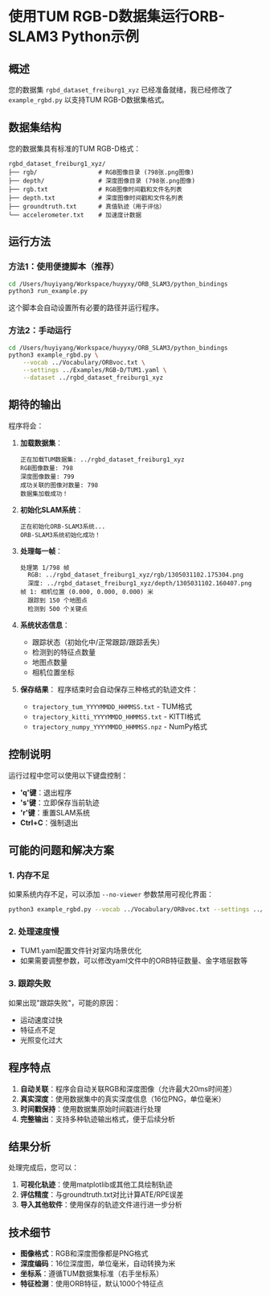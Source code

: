 # 使用TUM RGB-D数据集运行ORB-SLAM3 Python示例

## 概述

您的数据集 `rgbd_dataset_freiburg1_xyz` 已经准备就绪，我已经修改了 `example_rgbd.py` 以支持TUM RGB-D数据集格式。

## 数据集结构

您的数据集具有标准的TUM RGB-D格式：
```
rgbd_dataset_freiburg1_xyz/
├── rgb/                 # RGB图像目录 (798张.png图像)
├── depth/               # 深度图像目录 (798张.png图像)
├── rgb.txt              # RGB图像时间戳和文件名列表
├── depth.txt            # 深度图像时间戳和文件名列表
├── groundtruth.txt      # 真值轨迹（用于评估）
└── accelerometer.txt    # 加速度计数据
```

## 运行方法

### 方法1：使用便捷脚本（推荐）

```bash
cd /Users/huyiyang/Workspace/huyyxy/ORB_SLAM3/python_bindings
python3 run_example.py
```

这个脚本会自动设置所有必要的路径并运行程序。

### 方法2：手动运行

```bash
cd /Users/huyiyang/Workspace/huyyxy/ORB_SLAM3/python_bindings
python3 example_rgbd.py \
    --vocab ../Vocabulary/ORBvoc.txt \
    --settings ../Examples/RGB-D/TUM1.yaml \
    --dataset ../rgbd_dataset_freiburg1_xyz
```

## 期待的输出

程序将会：

1. **加载数据集**：
   ```
   正在加载TUM数据集: ../rgbd_dataset_freiburg1_xyz
   RGB图像数量: 798
   深度图像数量: 799
   成功关联的图像对数量: 798
   数据集加载成功！
   ```

2. **初始化SLAM系统**：
   ```
   正在初始化ORB-SLAM3系统...
   ORB-SLAM3系统初始化成功！
   ```

3. **处理每一帧**：
   ```
   处理第 1/798 帧
     RGB: ../rgbd_dataset_freiburg1_xyz/rgb/1305031102.175304.png
     深度: ../rgbd_dataset_freiburg1_xyz/depth/1305031102.160407.png
   帧 1: 相机位置 (0.000, 0.000, 0.000) 米
     跟踪到 150 个地图点
     检测到 500 个关键点
   ```

4. **系统状态信息**：
   - 跟踪状态（初始化中/正常跟踪/跟踪丢失）
   - 检测到的特征点数量
   - 地图点数量
   - 相机位置坐标

5. **保存结果**：
   程序结束时会自动保存三种格式的轨迹文件：
   - `trajectory_tum_YYYYMMDD_HHMMSS.txt` - TUM格式
   - `trajectory_kitti_YYYYMMDD_HHMMSS.txt` - KITTI格式  
   - `trajectory_numpy_YYYYMMDD_HHMMSS.npz` - NumPy格式

## 控制说明

运行过程中您可以使用以下键盘控制：
- **'q'键**：退出程序
- **'s'键**：立即保存当前轨迹
- **'r'键**：重置SLAM系统
- **Ctrl+C**：强制退出

## 可能的问题和解决方案

### 1. 内存不足
如果系统内存不足，可以添加 `--no-viewer` 参数禁用可视化界面：
```bash
python3 example_rgbd.py --vocab ../Vocabulary/ORBvoc.txt --settings ../Examples/RGB-D/TUM1.yaml --dataset ../rgbd_dataset_freiburg1_xyz --no-viewer
```

### 2. 处理速度慢
- TUM1.yaml配置文件针对室内场景优化
- 如果需要调整参数，可以修改yaml文件中的ORB特征数量、金字塔层数等

### 3. 跟踪失败
如果出现"跟踪失败"，可能的原因：
- 运动速度过快
- 特征点不足
- 光照变化过大

## 程序特点

1. **自动关联**：程序会自动关联RGB和深度图像（允许最大20ms时间差）
2. **真实深度**：使用数据集中的真实深度信息（16位PNG，单位毫米）
3. **时间戳保持**：使用数据集原始时间戳进行处理
4. **完整输出**：支持多种轨迹输出格式，便于后续分析

## 结果分析

处理完成后，您可以：

1. **可视化轨迹**：使用matplotlib或其他工具绘制轨迹
2. **评估精度**：与groundtruth.txt对比计算ATE/RPE误差
3. **导入其他软件**：使用保存的轨迹文件进行进一步分析

## 技术细节

- **图像格式**：RGB和深度图像都是PNG格式
- **深度编码**：16位深度图，单位毫米，自动转换为米
- **坐标系**：遵循TUM数据集标准（右手坐标系）
- **特征检测**：使用ORB特征，默认1000个特征点
